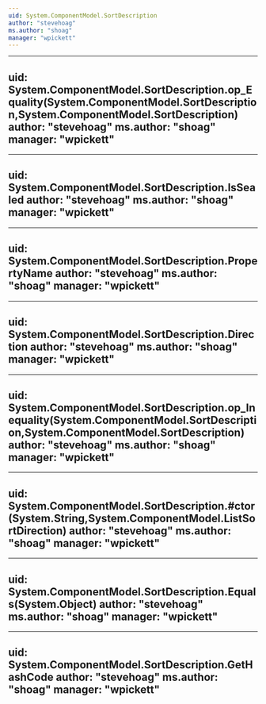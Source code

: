 ```yaml
---
uid: System.ComponentModel.SortDescription
author: "stevehoag"
ms.author: "shoag"
manager: "wpickett"
---
```


---
uid: System.ComponentModel.SortDescription.op_Equality(System.ComponentModel.SortDescription,System.ComponentModel.SortDescription)
author: "stevehoag"
ms.author: "shoag"
manager: "wpickett"
---

---
uid: System.ComponentModel.SortDescription.IsSealed
author: "stevehoag"
ms.author: "shoag"
manager: "wpickett"
---

---
uid: System.ComponentModel.SortDescription.PropertyName
author: "stevehoag"
ms.author: "shoag"
manager: "wpickett"
---

---
uid: System.ComponentModel.SortDescription.Direction
author: "stevehoag"
ms.author: "shoag"
manager: "wpickett"
---

---
uid: System.ComponentModel.SortDescription.op_Inequality(System.ComponentModel.SortDescription,System.ComponentModel.SortDescription)
author: "stevehoag"
ms.author: "shoag"
manager: "wpickett"
---

---
uid: System.ComponentModel.SortDescription.#ctor(System.String,System.ComponentModel.ListSortDirection)
author: "stevehoag"
ms.author: "shoag"
manager: "wpickett"
---

---
uid: System.ComponentModel.SortDescription.Equals(System.Object)
author: "stevehoag"
ms.author: "shoag"
manager: "wpickett"
---

---
uid: System.ComponentModel.SortDescription.GetHashCode
author: "stevehoag"
ms.author: "shoag"
manager: "wpickett"
---
